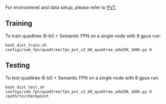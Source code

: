 For environmnet and data setup, please refer to [PVT](https://github.com/whai362/PVT/blob/v2/segmentation/README.md).

## Training
To train quadtree-B-b0 + Semantic FPN on a single node with 8 gpus run:

```
bash dist_train.sh configs/sem_fpn/quadtree/fpn_pvt_v2_b0_quadtree_ade20k_160k.py 8
```

## Testing
To test quadtree-B-b0 + Semantic FPN on a single node with 8 gpus run:

```
bash dist_test.sh configs/sem_fpn/quadtree/fpn_pvt_v2_b0_quadtree_ade20k_160k.py 8 /path/to/checkpoint
```
